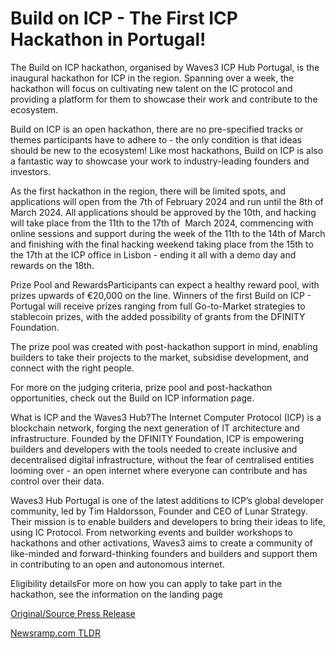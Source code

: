 # Build on ICP - The First ICP Hackathon in Portugal!

The Build on ICP hackathon, organised by Waves3 ICP Hub Portugal, is the inaugural hackathon for ICP in the region. Spanning over a week, the hackathon will focus on cultivating new talent on the IC protocol and providing a platform for them to showcase their work and contribute to the ecosystem.

Build on ICP is an open hackathon, there are no pre-specified tracks or themes participants have to adhere to - the only condition is that ideas should be new to the ecosystem! Like most hackathons, Build on ICP is also a fantastic way to showcase your work to industry-leading founders and investors.

As the first hackathon in the region, there will be limited spots, and applications will open from the 7th of February 2024 and run until the 8th of March 2024. All applications should be approved by the 10th, and hacking will take place from the 11th to the 17th of  March 2024, commencing with online sessions and support during the week of the 11th to the 14th of March and finishing with the final hacking weekend taking place from the 15th to the 17th at the ICP office in Lisbon - ending it all with a demo day and rewards on the 18th.

Prize Pool and RewardsParticipants can expect a healthy reward pool, with prizes upwards of €20,000 on the line. Winners of the first Build on ICP - Portugal will receive prizes ranging from full Go-to-Market strategies to stablecoin prizes, with the added possibility of grants from the DFINITY Foundation.

The prize pool was created with post-hackathon support in mind, enabling builders to take their projects to the market, subsidise development, and connect with the right people.

For more on the judging criteria, prize pool and post-hackathon opportunities, check out the Build on ICP information page.

What is ICP and the Waves3 Hub?The Internet Computer Protocol (ICP) is a blockchain network, forging the next generation of IT architecture and infrastructure. Founded by the DFINITY Foundation, ICP is empowering builders and developers with the tools needed to create inclusive and decentralised digital infrastructure, without the fear of centralised entities looming over - an open internet where everyone can contribute and has control over their data.

Waves3 Hub Portugal is one of the latest additions to ICP’s global developer community, led by Tim Haldorsson, Founder and CEO of Lunar Strategy. Their mission is to enable builders and developers to bring their ideas to life, using IC Protocol. From networking events and builder workshops to hackathons and other activations, Waves3 aims to create a community of like-minded and forward-thinking founders and builders and support them in contributing to an open and autonomous internet.

Eligibility detailsFor more on how you can apply to take part in the hackathon, see the information on the landing page 

[Original/Source Press Release](https://blockchainwire.io/press-release/build-on-icp---the-first-icp-hackathon-in-portugal) 

[Newsramp.com TLDR](https://newsramp.com/None) 